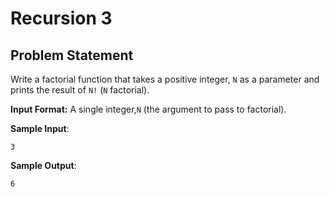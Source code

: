 # Recursion 3

## Problem Statement
Write a factorial function that takes a positive integer, `N` as a parameter and prints the result of `N!` (`N` factorial).

**Input Format:**
A single integer,`N` (the argument to pass to factorial).

**Sample Input**:
```
3
```

**Sample Output**:
```
6
```
